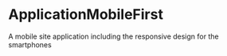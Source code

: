 # ApplicationMobileFirst
A mobile site application including the responsive design for the smartphones
